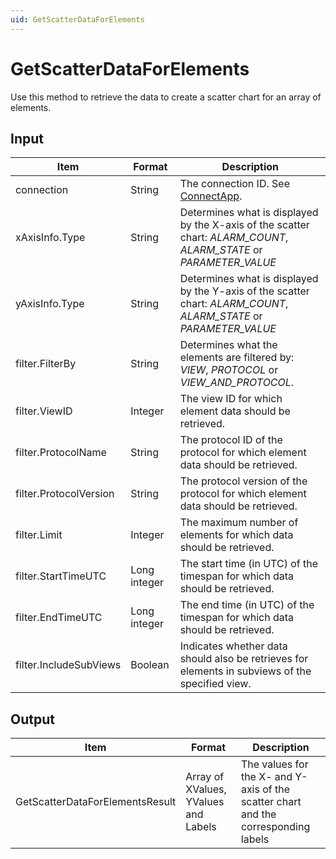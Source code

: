 ```yaml
---
uid: GetScatterDataForElements
---
```


# GetScatterDataForElements

Use this method to retrieve the data to create a scatter chart for an array of elements.

## Input

| Item | Format | Description |
|--|--|--|
| connection | String | The connection ID. See [ConnectApp](xref:ConnectApp). |
| xAxisInfo.Type | String | Determines what is displayed by the X-axis of the scatter chart: *ALARM_COUNT*, *ALARM_STATE* or *PARAMETER_VALUE* |
| yAxisInfo.Type | String | Determines what is displayed by the Y-axis of the scatter chart: *ALARM_COUNT*, *ALARM_STATE* or *PARAMETER_VALUE* |
| filter.FilterBy | String | Determines what the elements are filtered by: *VIEW*, *PROTOCOL* or *VIEW_AND_PROTOCOL*. |
| filter.ViewID | Integer | The view ID for which element data should be retrieved. |
| filter.ProtocolName | String | The protocol ID of the protocol for which element data should be retrieved. |
| filter.ProtocolVersion | String | The protocol version of the protocol for which element data should be retrieved. |
| filter.Limit | Integer | The maximum number of elements for which data should be retrieved. |
| filter.StartTimeUTC | Long integer | The start time (in UTC) of the timespan for which data should be retrieved. |
| filter.EndTimeUTC | Long integer | The end time (in UTC) of the timespan for which data should be retrieved. |
| filter.IncludeSubViews | Boolean | Indicates whether data should also be retrieves for elements in subviews of the specified view. |

## Output

| Item | Format | Description |
|--|--|--|
| GetScatterDataForElementsResult | Array of XValues, YValues and Labels | The values for the X- and Y-axis of the scatter chart and the corresponding labels |
